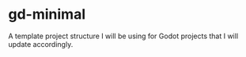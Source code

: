 # gd-minimal
A template project structure I will be using for Godot projects that I will update accordingly.
